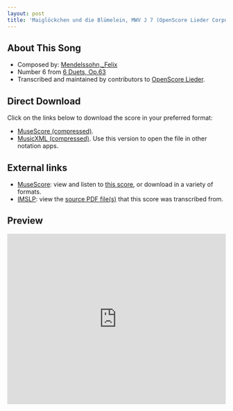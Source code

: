 ```yaml
---
layout: post
title: 'Maiglöckchen und die Blümelein, MWV J 7 (OpenScore Lieder Corpus)'
---
```


## About This Song

- Composed by: [Mendelssohn,_Felix](https://fourscoreandmore.org/openscore/lieder/Mendelssohn,_Felix)
- Number 6 from [6 Duets, Op.63](https://fourscoreandmore.org/openscore/lieder/Mendelssohn,_Felix/6_Duets,_Op.63)
- Transcribed and maintained by contributors to [OpenScore Lieder].

[OpenScore Lieder]: https://musescore.com/openscore-lieder-corpus

## Direct Download

Click on the links below to download the score in your preferred format:
- [MuseScore (compressed)](https://github.com/openscore/lieder/blob/main/scores/Mendelssohn,_Felix/6_Duets,_Op.63/6_Maiglöckchen_und_die_Blümelein,_MWV_J_7/lc7380386.mscz?raw=true).
- [MusicXML (compressed)](https://github.com/openscore/lieder/blob/main/scores/Mendelssohn,_Felix/6_Duets,_Op.63/6_Maiglöckchen_und_die_Blümelein,_MWV_J_7/lc7380386.mxl?raw=true). Use this version to open the file in other notation apps.

## External links

- [MuseScore]: view and listen to [this score][MuseScore], or download in a variety of formats.
- [IMSLP]: view the [source PDF file(s)][IMSLP] that this score was transcribed from.

[MuseScore]: https://musescore.com/score/7380386
[IMSLP]: https://imslp.org/wiki/Special:ReverseLookup/44341

## Preview

<iframe width="100%" height="394" src="https://musescore.com/openscore-lieder-corpus/scores/7380386/embed" frameborder="0" allowfullscreen allow="autoplay; fullscreen"></iframe>
